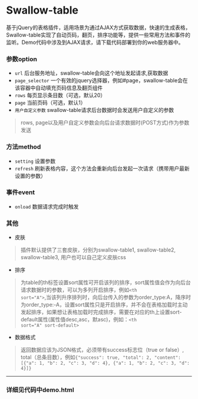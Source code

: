# Swallow-table

基于jQuery的表格插件，适用场景为通过AJAX方式获取数据，快速的生成表格，Swallow-table实现了自动页码，翻页，排序功能等，提供一些常用方法和事件的监听。Demo代码中涉及到AJAX请求，请下载代码部署到你的web服务器中。

### 参数option

*   <code>url</code> 后台服务地址，swallow-table会向这个地址发起请求,获取数据
*   <code>page_selector</code> 一个有效的jquery选择器，例如#page，swallow-table会在该容器中自动填充页码信息及翻页组件
*   <code>rows</code> 每页显示条目数（可选，默认20）
*   <code>page</code> 当前页码（可选，默认1）
*   <code>用户自定义参数</code> swallow-table请求后台数据时会发送用户自定义的参数

> rows, page以及用户自定义参数会向后台请求数据时(POST方式)作为参数发送

### 方法method

*   <code>setting</code> 设置参数
*   <code>refresh</code> 刷新表格内容，这个方法会重新向后台发起一次请求（携带用户最新设置的参数）

### 事件event

*   <code>onload</code> 数据请求完成时触发

### 其他

*   皮肤
> 插件默认提供了三套皮肤，分别为swallow-table1, swallow-table2, swallow-table3, 用户也可以自己定义皮肤css

*   排序
> 为table的th标签设置sort属性可开启该列的排序，sort属性值会作为向后台请求数据时的参数，可以为多列开启排序，例如<code>&lt;th sort="A"&gt;</code>,当该列升序排列时，向后台传入的参数为order_type:A，降序时为order_type:-A，设置sort属性只是开启排序，并不会在表格加载时主动发起排序，如果想让表格加载时完成排序，需要在对应的th上设置sort-default属性(属性值desc,asc，默asc)，例如：<code>&lt;th sort="A" sort-default&gt;</code>

*   数据格式
> 返回数据应该为JSON格式，必须带有success标志位（true or false）, total（总条目数），例如<code>{"success": true, "total": 2, "content": [{"a": 1, "b": 2, "c": 3, "d": 4}, {"a": 1, "b": 2, "c": 3, "d": 4}]}</code>

---------------------------------------

### 详细见代码中demo.html
